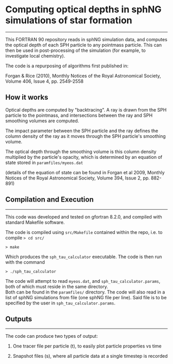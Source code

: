 # Computing optical depths in sphNG simulations of star formation #
----------------------------------------------------

This FORTRAN 90 repository reads in sphNG simulation data, and computes the optical depth of each SPH particle to 
any pointmass particle.  This can then be used in post-processing of the simulation (for example, to investigate local chemistry).

The code is a repurposing of algorithms first published in:

Forgan & Rice (2010), Monthly Notices of the Royal Astronomical Society, Volume 406, Issue 4, pp. 2549-2558


## How it works ##

Optical depths are computed by "backtracing".  A ray is drawn from the SPH particle to the pointmass, and intersections 
between the ray and SPH smoothing volumes are computed.

The impact parameter between the SPH particle and the ray defines the column density of the ray as it 
moves through the SPH particle's smoothing volume.

The optical depth through the smoothing volume is this column density multiplied by the particle's opacity,
which is determined by an equation of state stored in `paramfiles/myeos.dat` 

(details of the equation of state can be found in Forgan et al 2009, Monthly Notices of the Royal Astronomical Society, Volume 394, Issue 2, pp. 882-891)


## Compilation and Execution ##
----------------------------------

This code was developed and tested on gfortran 8.2.0, and compiled with standard Makefile software.

The code is compiled using `src/Makefile` contained within the repo, i.e. to compile
`> cd src/`

`> make`

Which produces the `sph_tau_calculator` executable.  The code is then run with the command

`> ./sph_tau_calculator `

The code will attempt to read `myeos.dat`, and `sph_tau_calculator.params`, both of which must reside in the same directory.  
Both can be found in the `paramfiles/` directory.  The code will also read in a list of sphNG simulations from file (one sphNG file per line).  Said file is to be specified by the user in `sph_tau_calculator.params`.

## Outputs ##
---------------

The code can produce two types of output:

1) One tracer file per particle (t), to easily plot particle properties vs time

2) Snapshot files (s), where all particle data at a single timestep is recorded
  
